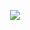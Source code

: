 <p align="center">
  <img src="https://i.ibb.co/pPPWpTT/Screenshot-2024-02-25-at-1-00-05-PM.png" />
</p>
